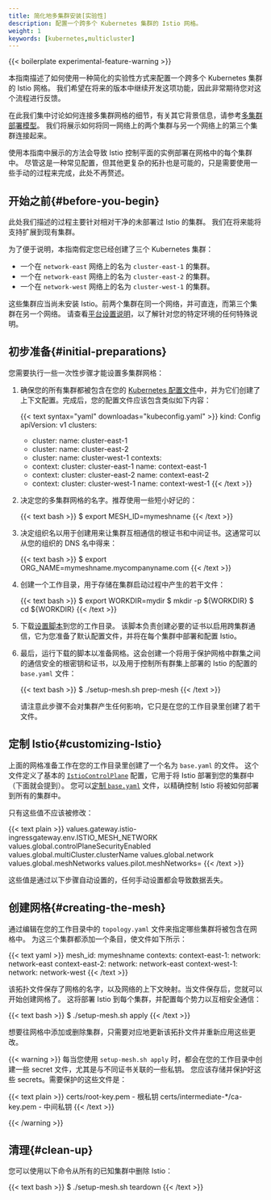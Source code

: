 ```yaml
---
title: 简化地多集群安装[实验性]
description: 配置一个跨多个 Kubernetes 集群的 Istio 网格。
weight: 1
keywords: [kubernetes,multicluster]
---
```


{{< boilerplate experimental-feature-warning >}}

本指南描述了如何使用一种简化的实验性方式来配置一个跨多个 Kubernetes 集群的 Istio 网格。
我们希望在将来的版本中继续开发这项功能，因此非常期待您对这个流程进行反馈。

在此我们集中讨论如何连接多集群网格的细节，有关其它背景信息，请参考[多集群部署模型](/zh/docs/ops/deployment/deployment-models/#multiple-clusters)。
我们将展示如何将同一网络上的两个集群与另一个网络上的第三个集群连接起来。

使用本指南中展示的方法会导致 Istio 控制平面的实例部署在网格中的每个集群中。
尽管这是一种常见配置，但其他更复杂的拓扑也是可能的，只是需要使用一些手动的过程来完成，此处不再赘述。

## 开始之前{#before-you-begin}

此处我们描述的过程主要针对相对干净的未部署过 Istio 的集群。
我们在将来能将支持扩展到现有集群。

为了便于说明，本指南假定您已经创建了三个 Kubernetes 集群：

- 一个在 `network-east` 网络上的名为 `cluster-east-1` 的集群。
- 一个在 `network-east` 网络上的名为 `cluster-east-2` 的集群。
- 一个在 `network-west` 网络上的名为 `cluster-west-1` 的集群。

这些集群应当尚未安装 Istio。前两个集群在同一个网络，并可直连，而第三个集群在另一个网络。
请查看[平台设置说明](/zh/docs/setup/platform-setup)，以了解针对您的特定环境的任何特殊说明。

## 初步准备{#initial-preparations}

您需要执行一些一次性步骤才能设置多集群网格：

1. 确保您的所有集群都被包含在您的 [Kubernetes 配置文件](https://kubernetes.io/docs/tasks/access-application-cluster/configure-access-multiple-clusters/#define-clusters-users-and-contexts)中，并为它们创建了上下文配置。完成后，您的配置文件应该包含类似如下内容：

    {{< text syntax="yaml" downloadas="kubeconfig.yaml" >}}
    kind: Config
    apiVersion: v1
    clusters:
    - cluster:
      name: cluster-east-1
    - cluster:
      name: cluster-east-2
    - cluster:
      name: cluster-west-1
    contexts:
    - context:
        cluster: cluster-east-1
      name: context-east-1
    - context:
        cluster: cluster-east-2
      name: context-east-2
    - context:
        cluster: cluster-west-1
      name: context-west-1
    {{< /text >}}

1. 决定您的多集群网格的名字。推荐使用一些短小好记的：

    {{< text bash >}}
    $ export MESH_ID=mymeshname
    {{< /text >}}

1. 决定组织名以用于创建用来让集群互相通信的根证书和中间证书。这通常可以从您的组织的 DNS 名中得来：

    {{< text bash >}}
    $ export ORG_NAME=mymeshname.mycompanyname.com
    {{< /text >}}

1. 创建一个工作目录，用于存储在集群启动过程中产生的若干文件：

    {{< text bash >}}
    $ export WORKDIR=mydir
    $ mkdir -p ${WORKDIR}
    $ cd ${WORKDIR}
    {{< /text >}}

1. 下载[设置脚本]({{<github_file>}}/samples/multicluster/setup-mesh.sh)到您的工作目录。
该脚本负责创建必要的证书以启用跨集群通信，它为您准备了默认配置文件，并将在每个集群中部署和配置 Istio。

1. 最后，运行下载的脚本以准备网格。这会创建一个将用于保护网格中群集之间的通信安全的根密钥和证书，以及用于控制所有群集上部署的 Istio 的配置的 `base.yaml` 文件：

    {{< text bash >}}
    $ ./setup-mesh.sh prep-mesh
    {{< /text >}}

    请注意此步骤不会对集群产生任何影响，它只是在您的工作目录里创建了若干文件。

## 定制 Istio{#customizing-Istio}

上面的网格准备工作在您的工作目录里创建了一个名为 `base.yaml` 的文件。
这个文件定义了基本的 [`IstioControlPlane`](/zh/docs/reference/config/istio.operator.v1alpha12.pb/#IstioControlPlane) 配置，它用于将 Istio 部署到您的集群中（下面就会提到）。
您可以[定制 `base.yaml`](/zh/docs/setup/install/istioctl/#configure-the-feature-or-component-settings) 文件，以精确控制 Istio 将被如何部署到所有的集群中。

只有这些值不应该被修改：

{{< text plain >}}
values.gateway.istio-ingressgateway.env.ISTIO_MESH_NETWORK
values.global.controlPlaneSecurityEnabled
values.global.multiCluster.clusterName
values.global.network
values.global.meshNetworks
values.pilot.meshNetworks=
{{< /text >}}

这些值是通过以下步骤自动设置的，任何手动设置都会导致数据丢失。

## 创建网格{#creating-the-mesh}

通过编辑在您的工作目录中的 `topology.yaml` 文件来指定哪些集群将被包含在网格中。
为这三个集群都添加一个条目，使文件如下所示：

{{< text yaml >}}
mesh_id: mymeshname
contexts:
  context-east-1:
    network: network-east
  context-east-2:
    network: network-east
  context-west-1:
    network: network-west
{{< /text >}}

该拓扑文件保存了网格的名字，以及网络的上下文映射。当文件保存后，您就可以开始创建网格了。
这将部署 Istio 到每个集群，并配置每个势力以互相安全通信：

{{< text bash >}}
$ ./setup-mesh.sh apply
{{< /text >}}

想要往网格中添加或删除集群，只需要对应地更新该拓扑文件并重新应用这些更改。

{{< warning >}}
每当您使用 `setup-mesh.sh apply` 时，都会在您的工作目录中创建一些 secret 文件，尤其是与不同证书关联的一些私钥。
您应该存储并保护好这些 secrets。需要保护的这些文件是：

{{< text plain >}}
certs/root-key.pem - 根私钥
certs/intermediate-*/ca-key.pem - 中间私钥
{{< /text >}}

{{< /warning >}}

## 清理{#clean-up}

您可以使用以下命令从所有的已知集群中删除 Istio：

{{< text bash >}}
$ ./setup-mesh.sh teardown
{{< /text >}}
